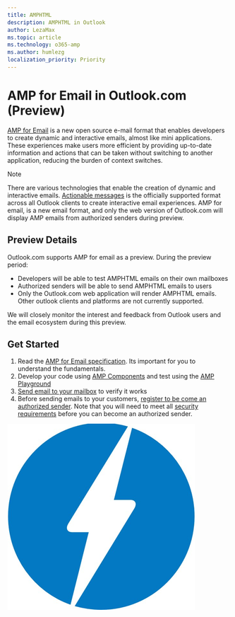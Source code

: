 ```yaml
---
title: AMPHTML
description: AMPHTML in Outlook
author: LezaMax
ms.topic: article
ms.technology: o365-amp
ms.author: humlezg
localization_priority: Priority
---
```


# AMP for Email in Outlook.com (Preview)

[AMP for Email](https://amp.dev/about/email.html) is a new open source e-mail format that enables developers to create dynamic and interactive emails, almost like mini applications. These experiences make users more efficient by providing up-to-date information and actions that can be taken without switching to another application, reducing the burden of context switches. 

> [!NOTE]
> There are various technologies that enable the creation of dynamic and interactive emails. [Actionable messages](https://docs.microsoft.com/en-us/outlook/actionable-messages/) is the officially supported format across all Outlook clients to create interactive email experiences. AMP for email, is a new email format, and only the web version of Outlook.com will display AMP emails from authorized senders during preview.

## Preview Details

Outlook.com supports AMP for email as a preview. During the preview period:

- Developers will be able to test AMPHTML emails on their own mailboxes
- Authorized senders will be able to send AMPHTML emails to users
- Only the Outlook.com web application will render AMPHTML emails. Other outlook clients and platforms are not currently supported. 

We will closely monitor the interest and feedback from Outlook users and the email ecosystem during this preview. 

## Get Started

1. Read the [AMP for Email specification](https://amp.dev/documentation/guides-and-tutorials/learn/amp-email-format). Its important for you to understand the fundamentals.
1. Develop your code using [AMP Components](https://amp.dev/documentation/components/?format=email) and test using the [AMP Playground](https://playground.amp.dev/?runtime=amp4email)
1. [Send email to your mailbox](test-amp-email.md) to verify it works
1. Before sending emails to your customers, [register to be come an authorized sender](register-outlook.md). Note that you will need to meet all [security requirements](security-requiremets.md) before you can become an authorized sender.


![This is a logo](images/logo.png)
